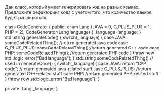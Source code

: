 Дан класс, который умеет генерировать код на разных языках. Предложите рефакторинг кода с учетом того, что количество языков будет расширяться.

class CodeGenerator
{
public:
    enum Lang {JAVA = 0, C_PLUS_PLUS = 1, PHP = 2};
    CodeGenerator(Lang language) { _language=language; }
    std::string generateCode()
    {
        switch(_language) {
        case JAVA: someCodeRelatedThing();       //return generated java code
        case C_PLUS_PLUS: someCodeRelatedThing();//return generated C++ code
        case PHP: someCodeRelatedThing();         //return generated PHP code
        }
        throw new std::logic_error("Bad language");
    }
    std::string someCodeRelatedThing() // used in generateCode()
    {
        switch(_language) {
        case JAVA: return “CPP code”;        //return generated java-related stuff
        case C_PLUS_PLUS: //return generated C++-related stuff
        case PHP:         //return generated PHP-related stuff
        }
        throw new std::logic_error("Bad language");
    }

private:
    Lang _language;
}


